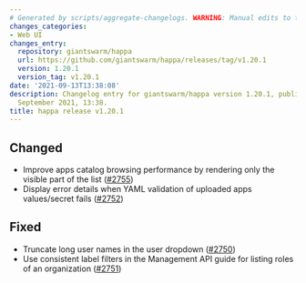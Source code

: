 ```yaml
---
# Generated by scripts/aggregate-changelogs. WARNING: Manual edits to this files will be overwritten.
changes_categories:
- Web UI
changes_entry:
  repository: giantswarm/happa
  url: https://github.com/giantswarm/happa/releases/tag/v1.20.1
  version: 1.20.1
  version_tag: v1.20.1
date: '2021-09-13T13:38:08'
description: Changelog entry for giantswarm/happa version 1.20.1, published on 13
  September 2021, 13:38.
title: happa release v1.20.1
---
```


## Changed

- Improve apps catalog browsing performance by rendering only the visible part of the list ([#2755](https://github.com/giantswarm/happa/pull/2755))
- Display error details when YAML validation of uploaded apps values/secret fails ([#2752](https://github.com/giantswarm/happa/pull/2752))

## Fixed

- Truncate long user names in the user dropdown ([#2750](https://github.com/giantswarm/happa/pull/2750))
- Use consistent label filters in the Management API guide for listing roles of an organization ([#2751](https://github.com/giantswarm/happa/pull/2751))

